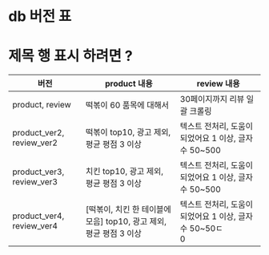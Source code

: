 # db 버전 표

# 제목 행 표시 하려면 ?

| 버전                        | product 내용                                   | review 내용                           |
|---------------------------|----------------------------------------------|-------------------------------------|
| product, review           | 떡볶이 60 품목에 대해서                               | 30페이지까지 리뷰 일괄 크롤링                   |
| product_ver2, review_ver2 | 떡볶이 top10, 광고 제외, 평균 평점 3 이상                 | 텍스트 전처리, 도움이 되었어요 1 이상, 글자수 50~500  |
| product_ver3, review_ver3 | 치킨 top10, 광고 제외, 평균 평점 3 이상                  | 텍스트 전처리, 도움이 되었어요 1 이상, 글자수 50~500  |
| product_ver4, review_ver4 | [떡볶이, 치킨 한 테이블에 모음] top10, 광고 제외, 평균 평점 3 이상 | 텍스트 전처리, 도움이 되었어요 1 이상, 글자수 50~50ㄷ<br/>0 |


